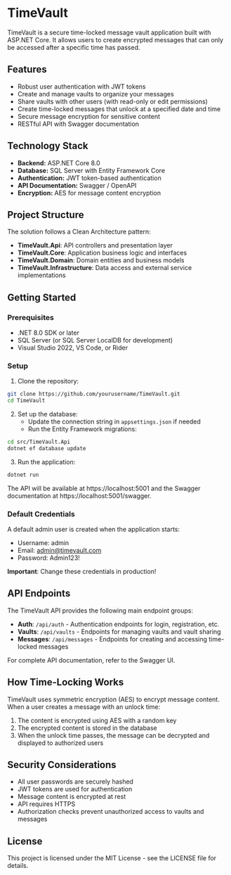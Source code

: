 # TimeVault

TimeVault is a secure time-locked message vault application built with ASP.NET Core. It allows users to create encrypted messages that can only be accessed after a specific time has passed.

## Features

- Robust user authentication with JWT tokens
- Create and manage vaults to organize your messages
- Share vaults with other users (with read-only or edit permissions)
- Create time-locked messages that unlock at a specified date and time
- Secure message encryption for sensitive content
- RESTful API with Swagger documentation

## Technology Stack

- **Backend:** ASP.NET Core 8.0
- **Database:** SQL Server with Entity Framework Core
- **Authentication:** JWT token-based authentication
- **API Documentation:** Swagger / OpenAPI
- **Encryption:** AES for message content encryption

## Project Structure

The solution follows a Clean Architecture pattern:

- **TimeVault.Api**: API controllers and presentation layer
- **TimeVault.Core**: Application business logic and interfaces
- **TimeVault.Domain**: Domain entities and business models
- **TimeVault.Infrastructure**: Data access and external service implementations

## Getting Started

### Prerequisites

- .NET 8.0 SDK or later
- SQL Server (or SQL Server LocalDB for development)
- Visual Studio 2022, VS Code, or Rider

### Setup

1. Clone the repository:
```bash
git clone https://github.com/yourusername/TimeVault.git
cd TimeVault
```

2. Set up the database:
   - Update the connection string in `appsettings.json` if needed
   - Run the Entity Framework migrations:
```bash
cd src/TimeVault.Api
dotnet ef database update
```

3. Run the application:
```bash
dotnet run
```

The API will be available at https://localhost:5001 and the Swagger documentation at https://localhost:5001/swagger.

### Default Credentials

A default admin user is created when the application starts:

- Username: admin
- Email: admin@timevault.com
- Password: Admin123!

**Important**: Change these credentials in production!

## API Endpoints

The TimeVault API provides the following main endpoint groups:

- **Auth**: `/api/auth` - Authentication endpoints for login, registration, etc.
- **Vaults**: `/api/vaults` - Endpoints for managing vaults and vault sharing
- **Messages**: `/api/messages` - Endpoints for creating and accessing time-locked messages

For complete API documentation, refer to the Swagger UI.

## How Time-Locking Works

TimeVault uses symmetric encryption (AES) to encrypt message content. When a user creates a message with an unlock time:

1. The content is encrypted using AES with a random key
2. The encrypted content is stored in the database
3. When the unlock time passes, the message can be decrypted and displayed to authorized users

## Security Considerations

- All user passwords are securely hashed
- JWT tokens are used for authentication
- Message content is encrypted at rest
- API requires HTTPS
- Authorization checks prevent unauthorized access to vaults and messages

## License

This project is licensed under the MIT License - see the LICENSE file for details. 